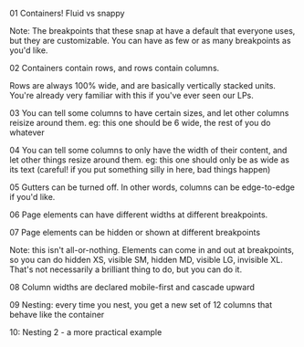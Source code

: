 01 Containers! Fluid vs snappy

Note: The breakpoints that these snap at have a default that everyone uses, but they are customizable. You can have as few or as many breakpoints as you'd like.

02 Containers contain rows, and rows contain columns.

Rows are always 100% wide, and are basically vertically stacked units. You're already very familiar with this if you've ever seen our LPs.

03 You can tell some columns to have certain sizes, and let other columns reisize around them. eg: this one should be 6 wide, the rest of you do whatever

04 You can tell some columns to only have the width of their content, and let other things resize around them. eg: this one should only be as wide as its text (careful! if you put something silly in here, bad things happen)

05 Gutters can be turned off. In other words, columns can be edge-to-edge if you'd like.

06 Page elements can have different widths at different breakpoints.

07 Page elements can be hidden or shown at different breakpoints

Note: this isn't all-or-nothing. Elements can come in and out at breakpoints, so you can do hidden XS, visible SM, hidden MD, visible LG, invisible XL. That's not necessarily a brilliant thing to do, but you can do it.

08 Column widths are declared mobile-first and cascade upward

09 Nesting: every time you nest, you get a new set of 12 columns that behave like the container

10: Nesting 2 - a more practical example